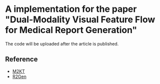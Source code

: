 # A implementation for the paper "Dual-Modality Visual Feature Flow for Medical Report Generation"

The code will be uploaded after the article is published.

## Reference
* [M2KT](https://github.com/LX-doctorAI1/M2KT)
* [R2Gen](https://github.com/cuhksz-nlp/R2Gen)
